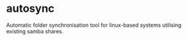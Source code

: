 # autosync
Automatic folder synchronisation tool for linux-based systems utilising existing samba shares.
